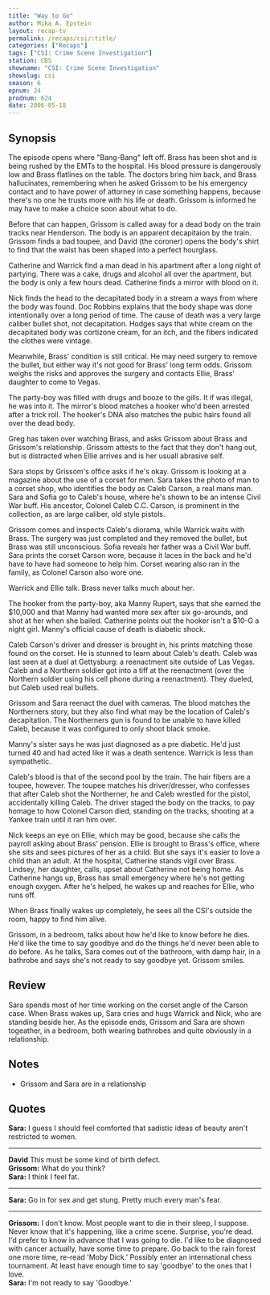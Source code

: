 ```yaml
---
title: "Way to Go"
author: Mika A. Epstein
layout: recap-tv
permalink: /recaps/csi/:title/
categories: ["Recaps"]
tags: ["CSI: Crime Scene Investigation"]
station: CBS
showname: "CSI: Crime Scene Investigation"
showslug: csi
season: 6  
epnum: 24
prodnum: 624  
date: 2006-05-18
---
```


## Synopsis

The episode opens where "Bang-Bang" left off. Brass has been shot and is being rushed by the EMTs to the hospital. His blood pressure is dangerously low and Brass flatlines on the table. The doctors bring him back, and Brass hallucinates, remembering when he asked Grissom to be his emergency contact and to have power of attorney in case something happens, because there's no one he trusts more with his life or death. Grissom is informed he may have to make a choice soon about what to do.

Before that can happen, Grissom is called away for a dead body on the train tracks near Henderson. The body is an apparent decapitaion by the train. Grissom finds a bad toupee, and David (the coroner) opens the body's shirt to find that the waist has been shaped into a perfect hourglass.

Catherine and Warrick find a man dead in his apartment after a long night of partying. There was a cake, drugs and alcohol all over the apartment, but the body is only a few hours dead. Catherine finds a mirror with blood on it.

Nick finds the head to the decapitated body in a stream a ways from where the body was found. Doc Robbins explains that the body shape was done intentionally over a long period of time. The cause of death was a very large caliber bullet shot, not decapitation. Hodges says that white cream on the decapitated body was cortizone cream, for an itch, and the fibers indicated the clothes were vintage.

Meanwhile, Brass' condition is still critical. He may need surgery to remove the bullet, but either way it's not good for Brass' long term odds. Grissom weighs the risks and approves the surgery and contacts Ellie, Brass' daughter to come to Vegas.

The party-boy was filled with drugs and booze to the gills. It if was illegal, he was into it. The mirror's blood matches a hooker who'd been arrested after a trick roll. The hooker's DNA also matches the pubic hairs found all over the dead body.

Greg has taken over watching Brass, and asks Grissom about Brass and Grissom's relationship. Grissom attests to the fact that they don't hang out, but is distracted when Ellie arrives and is her usuall abrasive self.

Sara stops by Grissom's office asks if he's okay. Grissom is looking at a magazine about the use of a corset for men. Sara takes the photo of man to a corset shop, who identifies the body as Caleb Carson, a real mans man. Sara and Sofia go to Caleb's house, where he's shown to be an intense Civil War buff. His ancestor, Colonel Caleb C.C. Carson, is prominent in the collection, as are large caliber, old style pistols.

Grissom comes and inspects Caleb's diorama, while Warrick waits with Brass. The surgery was just completed and they removed the bullet, but Brass was still unconscious. Sofia reveals her father was a Civil War buff. Sara prints the corset Carson wore, because it laces in the back and he'd have to have had someone to help him. Corset wearing also ran in the family, as Colonel Carson also wore one.

Warrick and Ellie talk. Brass never talks much about her.

The hooker from the party-boy, aka Manny Rupert, says that she earned the $10,000 and that Manny had wanted more sex after six go-arounds, and shot at her when she bailed. Catherine points out the hooker isn't a $10-G a night girl. Manny's official cause of death is diabetic shock.

Caleb Carson's driver and dresser is brought in, his prints matching those found on the corset. He is stunned to learn about Caleb's death. Caleb was last seen at a duel at Gettysburg: a reenactment site outside of Las Vegas. Caleb and a Northern soldier got into a tiff at the reenactment (over the Northern soldier using his cell phone during a reenactment). They dueled, but Caleb used real bullets.

Grissom and Sara reenact the duel with cameras. The blood matches the Northerners story, but they also find what may be the location of Caleb's decapitation. The Northerners gun is found to be unable to have killed Caleb, because it was configured to only shoot black smoke.

Manny's sister says he was just diagnosed as a pre diabetic. He'd just turned 40 and had acted like it was a death sentence. Warrick is less than sympathetic.

Caleb's blood is that of the second pool by the train. The hair fibers are a toupee, however. The toupee matches his driver/dresser, who confesses that after Caleb shot the Northerner, he and Caleb wrestled for the pistol, accidentally killing Caleb. The driver staged the body on the tracks, to pay homage to how Colonel Carson died, standing on the tracks, shooting at a Yankee train until it ran him over.

Nick keeps an eye on Ellie, which may be good, because she calls the payroll asking about Brass' pension. Ellie is brought to Brass's office, where she sits and sees pictures of her as a child. But she says it's easier to love a child than an adult. At the hospital, Catherine stands vigil over Brass. Lindsey, her daughter, calls, upset about Catherine not being home. As Catherine hangs up, Brass has small emergency where he's not getting enough oxygen. After he's helped, he wakes up and reaches for Ellie, who runs off.

When Brass finally wakes up completely, he sees all the CSI's outside the room, happy to find him alive.

Grissom, in a bedroom, talks about how he'd like to know before he dies. He'd like the time to say goodbye and do the things he'd never been able to do before. As he talks, Sara comes out of the bathroom, with damp hair, in a bathrobe and says she's not ready to say goodbye yet. Grissom smiles.

## Review

Sara spends most of her time working on the corset angle of the Carson case. When Brass wakes up, Sara cries and hugs Warrick and Nick, who are standing beside her. As the episode ends, Grissom and Sara are shown togeather, in a bedroom, both wearing bathrobes and quite obviously in a relationship.

## Notes

* Grissom and Sara are in a relationship

## Quotes

**Sara:** I guess I should feel comforted that sadistic ideas of beauty aren't restricted to women.  

- - -

**David** This must be some kind of birth defect.  
**Grissom:** What do you think?  
**Sara:** I think I feel fat.  

- - -

**Sara:** Go in for sex and get stung. Pretty much every man's fear.
  
- - -

**Grissom:** I don't know. Most people want to die in their sleep, I suppose. Never know that it's happening, like a crime scene. Surprise, you're dead. I'd prefer to know in advance that I was going to die. I'd like to be diagnosed with cancer actually, have some time to prepare. Go back to the rain forest one more time, re-read 'Moby Dick.' Possibly enter an international chess tournament. At least have enough time to say 'goodbye' to the ones that I love.  
**Sara:** I'm not ready to say 'Goodbye.'
